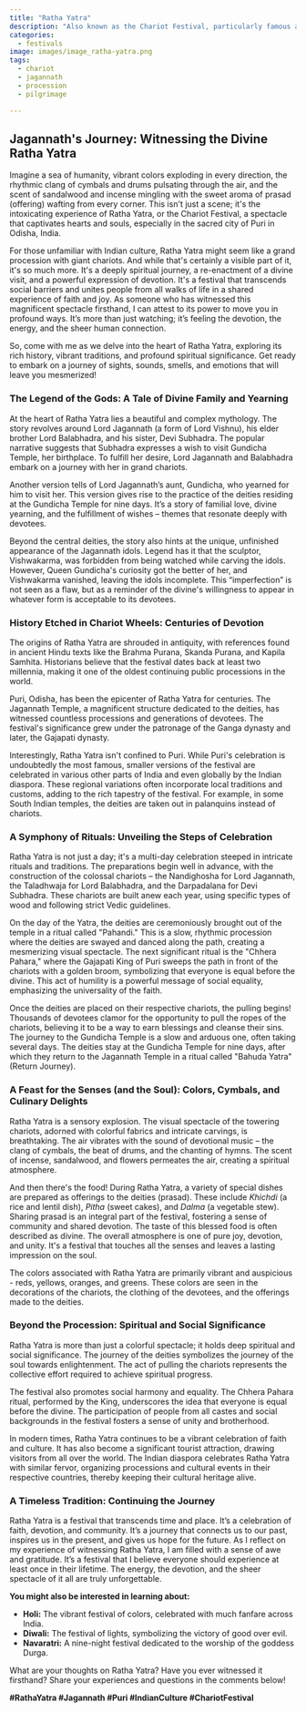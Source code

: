 ```yaml
---
title: "Ratha Yatra"
description: "Also known as the Chariot Festival, particularly famous at Puri, where deities are placed on elaborately decorated chariots and pulled through the streets."
categories:
  - festivals
image: images/image_ratha-yatra.png
tags:
  - chariot
  - jagannath
  - procession
  - pilgrimage

---
```


## Jagannath's Journey: Witnessing the Divine Ratha Yatra

Imagine a sea of humanity, vibrant colors exploding in every direction, the rhythmic clang of cymbals and drums pulsating through the air, and the scent of sandalwood and incense mingling with the sweet aroma of prasad (offering) wafting from every corner. This isn't just a scene; it's the intoxicating experience of Ratha Yatra, or the Chariot Festival, a spectacle that captivates hearts and souls, especially in the sacred city of Puri in Odisha, India.

For those unfamiliar with Indian culture, Ratha Yatra might seem like a grand procession with giant chariots. And while that's certainly a visible part of it, it's so much more. It's a deeply spiritual journey, a re-enactment of a divine visit, and a powerful expression of devotion. It's a festival that transcends social barriers and unites people from all walks of life in a shared experience of faith and joy. As someone who has witnessed this magnificent spectacle firsthand, I can attest to its power to move you in profound ways. It’s more than just watching; it’s feeling the devotion, the energy, and the sheer human connection.

So, come with me as we delve into the heart of Ratha Yatra, exploring its rich history, vibrant traditions, and profound spiritual significance. Get ready to embark on a journey of sights, sounds, smells, and emotions that will leave you mesmerized!

### The Legend of the Gods: A Tale of Divine Family and Yearning

At the heart of Ratha Yatra lies a beautiful and complex mythology. The story revolves around Lord Jagannath (a form of Lord Vishnu), his elder brother Lord Balabhadra, and his sister, Devi Subhadra. The popular narrative suggests that Subhadra expresses a wish to visit Gundicha Temple, her birthplace. To fulfill her desire, Lord Jagannath and Balabhadra embark on a journey with her in grand chariots.

Another version tells of Lord Jagannath’s aunt, Gundicha, who yearned for him to visit her. This version gives rise to the practice of the deities residing at the Gundicha Temple for nine days. It’s a story of familial love, divine yearning, and the fulfillment of wishes – themes that resonate deeply with devotees.

Beyond the central deities, the story also hints at the unique, unfinished appearance of the Jagannath idols. Legend has it that the sculptor, Vishwakarma, was forbidden from being watched while carving the idols. However, Queen Gundicha's curiosity got the better of her, and Vishwakarma vanished, leaving the idols incomplete. This “imperfection” is not seen as a flaw, but as a reminder of the divine's willingness to appear in whatever form is acceptable to its devotees.

### History Etched in Chariot Wheels: Centuries of Devotion

The origins of Ratha Yatra are shrouded in antiquity, with references found in ancient Hindu texts like the Brahma Purana, Skanda Purana, and Kapila Samhita. Historians believe that the festival dates back at least two millennia, making it one of the oldest continuing public processions in the world.

Puri, Odisha, has been the epicenter of Ratha Yatra for centuries. The Jagannath Temple, a magnificent structure dedicated to the deities, has witnessed countless processions and generations of devotees. The festival's significance grew under the patronage of the Ganga dynasty and later, the Gajapati dynasty.

Interestingly, Ratha Yatra isn't confined to Puri. While Puri's celebration is undoubtedly the most famous, smaller versions of the festival are celebrated in various other parts of India and even globally by the Indian diaspora. These regional variations often incorporate local traditions and customs, adding to the rich tapestry of the festival. For example, in some South Indian temples, the deities are taken out in palanquins instead of chariots.

### A Symphony of Rituals: Unveiling the Steps of Celebration

Ratha Yatra is not just a day; it's a multi-day celebration steeped in intricate rituals and traditions. The preparations begin well in advance, with the construction of the colossal chariots – the Nandighosha for Lord Jagannath, the Taladhwaja for Lord Balabhadra, and the Darpadalana for Devi Subhadra. These chariots are built anew each year, using specific types of wood and following strict Vedic guidelines.

On the day of the Yatra, the deities are ceremoniously brought out of the temple in a ritual called "Pahandi." This is a slow, rhythmic procession where the deities are swayed and danced along the path, creating a mesmerizing visual spectacle. The next significant ritual is the "Chhera Pahara," where the Gajapati King of Puri sweeps the path in front of the chariots with a golden broom, symbolizing that everyone is equal before the divine. This act of humility is a powerful message of social equality, emphasizing the universality of the faith.

Once the deities are placed on their respective chariots, the pulling begins! Thousands of devotees clamor for the opportunity to pull the ropes of the chariots, believing it to be a way to earn blessings and cleanse their sins. The journey to the Gundicha Temple is a slow and arduous one, often taking several days. The deities stay at the Gundicha Temple for nine days, after which they return to the Jagannath Temple in a ritual called "Bahuda Yatra" (Return Journey).

### A Feast for the Senses (and the Soul): Colors, Cymbals, and Culinary Delights

Ratha Yatra is a sensory explosion. The visual spectacle of the towering chariots, adorned with colorful fabrics and intricate carvings, is breathtaking. The air vibrates with the sound of devotional music – the clang of cymbals, the beat of drums, and the chanting of hymns. The scent of incense, sandalwood, and flowers permeates the air, creating a spiritual atmosphere.

And then there's the food! During Ratha Yatra, a variety of special dishes are prepared as offerings to the deities (prasad). These include *Khichdi* (a rice and lentil dish), *Pitha* (sweet cakes), and *Dalma* (a vegetable stew). Sharing prasad is an integral part of the festival, fostering a sense of community and shared devotion. The taste of this blessed food is often described as divine. The overall atmosphere is one of pure joy, devotion, and unity. It's a festival that touches all the senses and leaves a lasting impression on the soul.

The colors associated with Ratha Yatra are primarily vibrant and auspicious - reds, yellows, oranges, and greens. These colors are seen in the decorations of the chariots, the clothing of the devotees, and the offerings made to the deities.

### Beyond the Procession: Spiritual and Social Significance

Ratha Yatra is more than just a colorful spectacle; it holds deep spiritual and social significance. The journey of the deities symbolizes the journey of the soul towards enlightenment. The act of pulling the chariots represents the collective effort required to achieve spiritual progress.

The festival also promotes social harmony and equality. The Chhera Pahara ritual, performed by the King, underscores the idea that everyone is equal before the divine. The participation of people from all castes and social backgrounds in the festival fosters a sense of unity and brotherhood.

In modern times, Ratha Yatra continues to be a vibrant celebration of faith and culture. It has also become a significant tourist attraction, drawing visitors from all over the world. The Indian diaspora celebrates Ratha Yatra with similar fervor, organizing processions and cultural events in their respective countries, thereby keeping their cultural heritage alive.

### A Timeless Tradition: Continuing the Journey

Ratha Yatra is a festival that transcends time and place. It’s a celebration of faith, devotion, and community. It’s a journey that connects us to our past, inspires us in the present, and gives us hope for the future. As I reflect on my experience of witnessing Ratha Yatra, I am filled with a sense of awe and gratitude. It’s a festival that I believe everyone should experience at least once in their lifetime. The energy, the devotion, and the sheer spectacle of it all are truly unforgettable.

**You might also be interested in learning about:**

*   **Holi:** The vibrant festival of colors, celebrated with much fanfare across India.
*   **Diwali:** The festival of lights, symbolizing the victory of good over evil.
*   **Navaratri:** A nine-night festival dedicated to the worship of the goddess Durga.

What are your thoughts on Ratha Yatra? Have you ever witnessed it firsthand? Share your experiences and questions in the comments below!

**#RathaYatra #Jagannath #Puri #IndianCulture #ChariotFestival**

